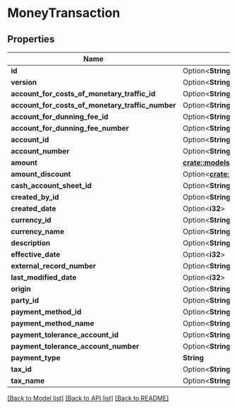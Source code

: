 # MoneyTransaction

## Properties

Name | Type | Description | Notes
------------ | ------------- | ------------- | -------------
**id** | Option<**String**> |  | [optional]
**version** | Option<**String**> |  | [optional]
**account_for_costs_of_monetary_traffic_id** | Option<**String**> |  | [optional]
**account_for_costs_of_monetary_traffic_number** | Option<**String**> |  | [optional]
**account_for_dunning_fee_id** | Option<**String**> |  | [optional]
**account_for_dunning_fee_number** | Option<**String**> |  | [optional]
**account_id** | Option<**String**> |  | [optional]
**account_number** | Option<**String**> |  | [optional]
**amount** | [**crate::models::custom_attribute_definition::AttributeType**](decimal.md) |  | 
**amount_discount** | Option<[**crate::models::custom_attribute_definition::AttributeType**](decimal.md)> |  | [optional]
**cash_account_sheet_id** | Option<**String**> |  | [optional]
**created_by_id** | Option<**String**> |  | [optional]
**created_date** | Option<**i32**> |  | [optional]
**currency_id** | Option<**String**> |  | [optional]
**currency_name** | Option<**String**> |  | [optional]
**description** | Option<**String**> |  | [optional]
**effective_date** | Option<**i32**> |  | [optional]
**external_record_number** | Option<**String**> |  | [optional]
**last_modified_date** | Option<**i32**> |  | [optional]
**origin** | Option<**String**> |  | [optional]
**party_id** | Option<**String**> |  | [optional]
**payment_method_id** | Option<**String**> |  | [optional]
**payment_method_name** | Option<**String**> |  | [optional]
**payment_tolerance_account_id** | Option<**String**> |  | [optional]
**payment_tolerance_account_number** | Option<**String**> |  | [optional]
**payment_type** | **String** |  | 
**tax_id** | Option<**String**> |  | [optional]
**tax_name** | Option<**String**> |  | [optional]

[[Back to Model list]](../README.md#documentation-for-models) [[Back to API list]](../README.md#documentation-for-api-endpoints) [[Back to README]](../README.md)


